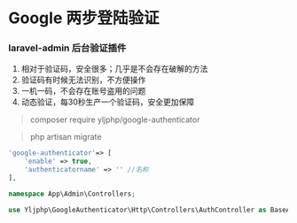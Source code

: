 Google 两步登陆验证
======
### laravel-admin 后台验证插件


1. 相对于验证码，安全很多；几乎是不会存在破解的方法
1. 验证码有时候无法识别，不方便操作
1. 一机一码，不会存在账号盗用的问题
1. 动态验证，每30秒生产一个验证码，安全更加保障

> composer require yljphp/google-authenticator

> php artisan migrate
```php
'google-authenticator'=> [
    'enable' => true,
    'authenticatorname' => '' //名称
],
```


```php
namespace App\Admin\Controllers;

use Yljphp\GoogleAuthenticator\Http\Controllers\AuthController as BaseAuthController;

```

